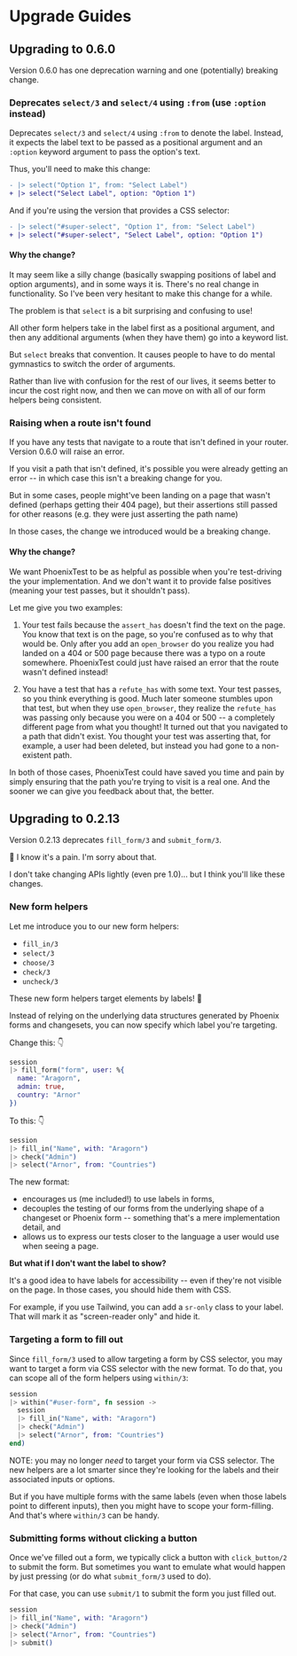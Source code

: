 Upgrade Guides
==============

## Upgrading to 0.6.0

Version 0.6.0 has one deprecation warning and one (potentially) breaking change.

### Deprecates `select/3` and `select/4` using `:from` (use `:option` instead)

Deprecates `select/3` and `select/4` using `:from` to denote the label. Instead,
it expects the label text to be passed as a positional argument and an `:option`
keyword argument to pass the option's text.

Thus, you'll need to make this change:

```diff
- |> select("Option 1", from: "Select Label")
+ |> select("Select Label", option: "Option 1")
```

And if you're using the version that provides a CSS selector:

```diff
- |> select("#super-select", "Option 1", from: "Select Label")
+ |> select("#super-select", "Select Label", option: "Option 1")
```

#### Why the change?

It may seem like a silly change (basically swapping positions of label and
option arguments), and in some ways it is. There's no real change in
functionality. So I've been very hesitant to make this change for a while.

The problem is that `select` is a bit surprising and confusing to use!

All other form helpers take in the label first as a positional argument, and
then any additional arguments (when they have them) go into a keyword list.

But `select` breaks that convention. It causes people to have to do mental
gymnastics to switch the order of arguments.

Rather than live with confusion for the rest of our lives, it seems better to
incur the cost right now, and then we can move on with all of our form helpers
being consistent.

### Raising when a route isn't found

If you have any tests that navigate to a route that isn't defined in your
router. Version 0.6.0 will raise an error.

If you visit a path that isn't defined, it's possible you were already getting
an error -- in which case this isn't a breaking change for you.

But in some cases, people might've been landing on a page that wasn't defined
(perhaps getting their 404 page), but their assertions still passed for other
reasons (e.g. they were just asserting the path name)

In those cases, the change we introduced would be a breaking change.

#### Why the change?

We want PhoenixTest to be as helpful as possible when you're test-driving the
your implementation. And we don't want it to provide false positives (meaning
your test passes, but it shouldn't pass).

Let me give you two examples:

1. Your test fails because the `assert_has` doesn't find the text on the page.
   You know that text is on the page, so you're confused as to why that would
   be. Only after you add an `open_browser` do you realize you had landed on a
   404 or 500 page because there was a typo on a route somewhere. PhoenixTest
   could just have raised an error that the route wasn't defined instead!

2. You have a test that has a `refute_has` with some text. Your test passes, so
   you think everything is good. Much later someone stumbles upon that test, but
   when they use `open_browser`, they realize the `refute_has` was passing only
   because you were on a 404 or 500 -- a completely different page from what you
   thought! It turned out that you navigated to a path that didn't exist. You
   thought your test was asserting that, for example, a user had been deleted,
   but instead you had gone to a non-existent path.

In both of those cases, PhoenixTest could have saved you time and pain by simply
ensuring that the path you're trying to visit is a real one. And the sooner we
can give you feedback about that, the better.

## Upgrading to 0.2.13

Version 0.2.13 deprecates `fill_form/3` and `submit_form/3`.

🥺 I know it's a pain. I'm sorry about that.

I don't take changing APIs lightly (even pre 1.0)... but I think you'll like
these changes.

### New form helpers

Let me introduce you to our new form helpers:

- `fill_in/3`
- `select/3`
- `choose/3`
- `check/3`
- `uncheck/3`

These new form helpers target elements by labels! 🥳

Instead of relying on the underlying data structures generated by Phoenix
forms and changesets, you can now specify which label you're targeting.

Change this: 👇

```elixir
session
|> fill_form("form", user: %{
  name: "Aragorn",
  admin: true,
  country: "Arnor"
})
```

To this: 👇

```elixir
session
|> fill_in("Name", with: "Aragorn")
|> check("Admin")
|> select("Arnor", from: "Countries")
```

The new format:

- encourages us (me included!) to use labels in forms,
- decouples the testing of our forms from the underlying shape of a changeset or
  Phoenix form -- something that's a mere implementation detail, and
- allows us to express our tests closer to the language a user would use when
  seeing a page.

**But what if I don't want the label to show?**

It's a good idea to have labels for accessibility -- even if they're not visible
on the page. In those cases, you should hide them with CSS.

For example, if you use Tailwind, you can add a `sr-only` class to your label.
That will mark it as "screen-reader only" and hide it.

### Targeting a form to fill out

Since `fill_form/3` used to allow targeting a form by CSS selector, you may want
to target a form via CSS selector with the new format. To do that, you can scope
all of the form helpers using `within/3`:

```elixir
session
|> within("#user-form", fn session ->
  session
  |> fill_in("Name", with: "Aragorn")
  |> check("Admin")
  |> select("Arnor", from: "Countries")
end)
```

NOTE: you may no longer _need_ to target your form via CSS selector. The new
helpers are a lot smarter since they're looking for the labels and their
associated inputs or options.

But if you have multiple forms with the same labels (even when those labels
point to different inputs), then you might have to scope your form-filling. And
that's where `within/3` can be handy.

### Submitting forms without clicking a button

Once we've filled out a form, we typically click a button with `click_button/2`
to submit the form. But sometimes you want to emulate what would happen by just
pressing <Enter> (or do what `submit_form/3` used to do).

For that case, you can use `submit/1` to submit the form you just filled out.

```elixir
session
|> fill_in("Name", with: "Aragorn")
|> check("Admin")
|> select("Arnor", from: "Countries")
|> submit()
```
